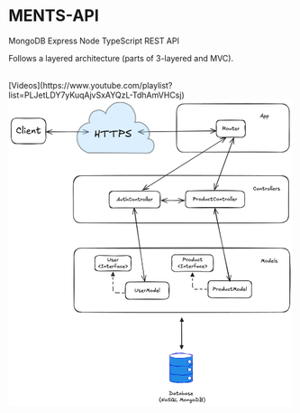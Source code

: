 # MENTS-API

MongoDB Express Node TypeScript REST API

Follows a layered architecture (parts of 3-layered and MVC).

<br/>
[Videos](https://www.youtube.com/playlist?list=PLJetLDY7yKuqAjvSxAYQzL-TdhAmVHCsj)
<br/>

<img src="architecture.png">

